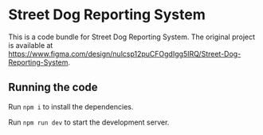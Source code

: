 
  # Street Dog Reporting System

  This is a code bundle for Street Dog Reporting System. The original project is available at https://www.figma.com/design/nulcsp12puCFOgdIgg5IRQ/Street-Dog-Reporting-System.

  ## Running the code

  Run `npm i` to install the dependencies.

  Run `npm run dev` to start the development server.
  